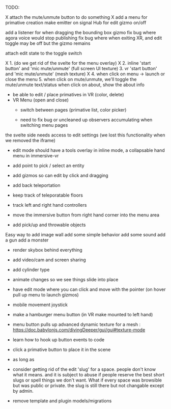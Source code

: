 TODO:

X attach the mute/unmute button to do something
X add a menu for primative creation
make emitter on signal Hub for edit gizmo on/off

add a listener for when dragging the bounding box gizmo
fix bug where agora voice would stop publishing
fix bug where when exiting XR, and edit toggle may be off but the gizmo remains

attach edit state to the toggle switch

X 1. (do we get rid of the svelte for the menu overlay)
X 2. inline 'start button' and 'mic mute/unmute' (full screen UI texture)
3. vr 'start button' and 'mic mute/unmute' (mesh texture)
X 4. when click on menu -> launch or close the menu
5. when click on mute/unmute, we'll toggle the mute/unmute text/status
when click on about, show the about info



- be able to edit / place primatives in VR (color, delete)
- VR Menu (open and close)
  - switch between pages (primative list, color picker)

  - need to fix bug or uncleaned up observers accumulating when switching menu pages

the svelte side needs access to edit settings (we lost this functionality when we removed the iframe)


- edit mode should have a tools overlay in inline mode, a collapsable
  hand menu in immersive-vr
- add point to pick / select an entity
- add gizmos so can edit by click and dragging

- add back teleportation
- keep track of teleporatable floors   
- track left and right hand controllers
- move the immersive button from right hand corner into the menu area
- add pick/up and throwable objects

Easy way to add image wall
add some simple behavior
add some sound
add a gun
add a monster




 
- render skybox behind everything

- add video/cam and screen sharing 

- add cylinder type

- animate changes so we see things slide into place
- have edit mode where you can click and move with the pointer (on hover pull up menu to launch gizmos)

- mobile movement joystick


- make a hamburger menu button (in VR make mounted to left hand)
- menu button pulls up advanced dynamic texture for a mesh : https://doc.babylonjs.com/divingDeeper/gui/gui#texture-mode

- learn how to hook up button events to code
- click a primative button to place it in the scene
- as long as 




- consider getting rid of the edit 'slug' for a space.  people don't know what it means.  and it is subject to 
  abuse if people reserve the best short slugs or spell things we don't want.  What if every space was
  browsible but was public or private.  the slug is still there but not changable except by admin.

- remove template and plugin models/migrations
